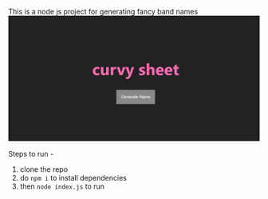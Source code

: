 This is a node js project for generating fancy band names
![Screenshot](image.png)

Steps to run -
1. clone the repo
2. do `npm i` to install dependencies
3. then `node index.js` to run 